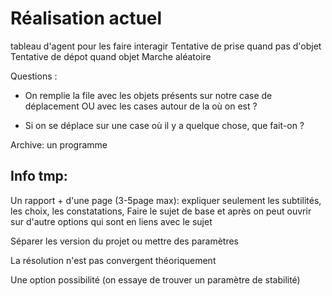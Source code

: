 # Réalisation actuel

tableau d'agent pour les faire interagir
Tentative de prise quand pas d'objet
Tentative de dépot quand objet
Marche aléatoire 


Questions : 
- On remplie la file avec les objets présents sur notre case de déplacement OU avec les cases autour de la où on est ? 
 
 - Si on se déplace sur une case où il y a quelque chose, que fait-on ? 

Archive:
un programme

## Info tmp:
Un rapport + d'une page (3-5page max): expliquer seulement les subtilités, les choix, les constatations, 
Faire le sujet de base et après on peut ouvrir sur d'autre options qui sont en liens avec le sujet

Séparer les version du projet ou mettre des paramètres

La résolution n'est pas convergent théoriquement

Une option possibilité  (on essaye de trouver un paramètre de stabilité)